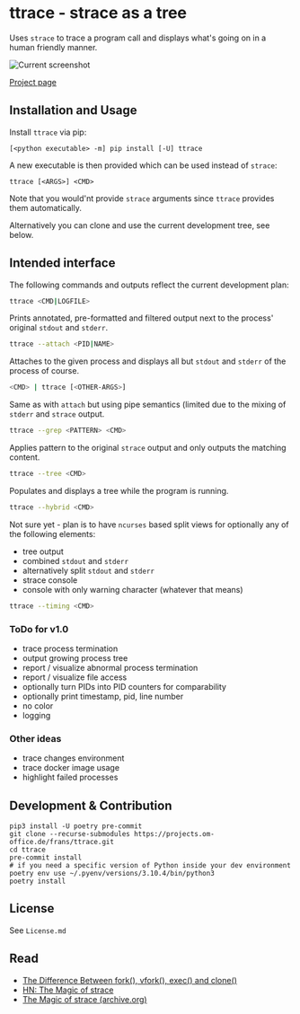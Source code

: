 # ttrace - strace as a tree

Uses `strace` to trace a program call and displays what's going on in a human
friendly manner.


![Current screenshot](screenshot.png "Current screenshot")

[Project page](https://projects.om-office.de/frans/ttrace)


## Installation and Usage

Install `ttrace` via pip:
```
[<python executable> -m] pip install [-U] ttrace
```

A new executable is then provided which can be used instead of `strace`:
```
ttrace [<ARGS>] <CMD>
```
Note that you would'nt provide `strace` arguments since `ttrace` provides them
automatically.

Alternatively you can clone and use the current development tree, see below.


## Intended interface

The following commands and outputs reflect the current development plan:

```sh
ttrace <CMD|LOGFILE>
```
Prints annotated, pre-formatted and filtered output next to the process' original
`stdout` and `stderr`.

```sh
ttrace --attach <PID|NAME>
```
Attaches to the given process and displays all but `stdout` and `stderr` of the
process of course.

```sh
<CMD> | ttrace [<OTHER-ARGS>]
```
Same as with `attach` but using pipe semantics (limited due to the mixing of
`stderr` and `strace` output.


```sh
ttrace --grep <PATTERN> <CMD>
```
Applies pattern to the original `strace` output and only outputs the matching
content.

```sh
ttrace --tree <CMD>
```
Populates and displays a tree while the program is running.

```sh
ttrace --hybrid <CMD>
```
Not sure yet - plan is to have `ncurses` based split views for optionally any
of the following elements:

* tree output
* combined `stdout` and `stderr`
* alternatively split `stdout` and `stderr`
* strace console
* console with only warning character (whatever that means)

```sh
ttrace --timing <CMD>
```

### ToDo for v1.0

* trace process termination
* output growing process tree
* report / visualize abnormal process termination
* report / visualize file access
* optionally turn PIDs into PID counters for comparability
* optionally print timestamp, pid, line number
* no color
* logging


### Other ideas

* trace changes environment
* trace docker image usage
* highlight failed processes


## Development & Contribution

```
pip3 install -U poetry pre-commit
git clone --recurse-submodules https://projects.om-office.de/frans/ttrace.git
cd ttrace
pre-commit install
# if you need a specific version of Python inside your dev environment
poetry env use ~/.pyenv/versions/3.10.4/bin/python3
poetry install
```


## License

See `License.md`


## Read

* [The Difference Between fork(), vfork(), exec() and clone()](https://www.baeldung.com/linux/fork-vfork-exec-clone)
* [HN: The Magic of strace](https://news.ycombinator.com/item?id=7155799)
* [The Magic of strace (archive.org)](https://web.archive.org/web/20160116001752/http://chadfowler.com/blog/2014/01/26/the-magic-of-strace/)

